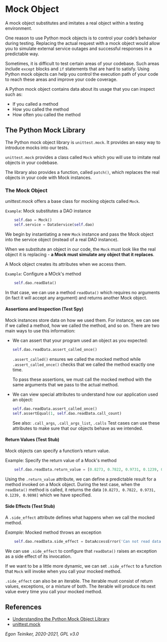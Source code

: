 # Mock Object

A mock object substitutes and imitates a real object within a testing environment.

One reason to use Python mock objects is to control your code’s behavior during testing.
Replacing the actual request with a mock object would allow you to simulate external service outages 
and successful responses in a predictable way.

Sometimes, it is difficult to test certain areas of your codebase. 
Such areas include `except` blocks and `if` statements that are hard to satisfy. 
Using Python mock objects can help you control the execution path of your code to 
reach these areas and improve your code coverage.

A Python mock object contains data about its usage that you can inspect such as:
* If you called a method
* How you called the method
* How often you called the method

## The Python Mock Library 
The Python mock object library is `unittest.mock`. 
It provides an easy way to introduce mocks into our tests.

`unittest.mock` provides a class called `Mock` which you will use to imitate real
objects in your codebase. 

The library also provides a function, called `patch()`, which replaces the real 
objects in your code with Mock instances.

### The Mock Object 
_unittest.mock_ offers a base class for mocking objects called `Mock`. 

`Example`: Mock substitutes a DAO instance
```Python
    self.dao = Mock()  
    self.service = DataService(self.dao)
```
We begin by instantiating a new `Mock` instance and pass the Mock object into the 
service object (instead of a real DAO instance).

When we substitute an object in our code, the `Mock` must look like the real object it is 
replacing - **a Mock must simulate any object that it replaces**.

A Mock object creates its attributes when we access them.

`Example`: Configure a MOck's method
```Python
    self.dao.readData()
```
In that case, we can use a method `readData()` which requires no arguments (in fact it will
accept any argument) and returns another Mock object.

#### Assertions and Inspection (Test Spy)
Mock instances store data on how we used them. 
For instance, we can see if we called a method, how we called the method, and so on. 
There are two main ways to use this information:
* We can assert that your program used an object as you expected:
    ```Python
    self.dao.readData.assert_called_once()
    ```
  `.assert_called()` ensures we called the mocked method while 
  `.assert_called_once()` checks that we called the method exactly one time.
  
  To pass these assertions, we must call the mocked method with the same 
  arguments that we pass to the actual method.

* We can view special attributes to understand how our application used an object:  
    ```Python
    self.dao.readData.assert_called_once()
    self.assertEqual(1, self.dao.readData.call_count)    
    ```
    See also: `.call_args`, `.call_args_list`, `.calls`
    Test cases can use these attributes to make sure that our objects behave 
    as we intended.        


#### Return Values (Test Stub)
Mock objects can specify a function’s return value. 

Example: Specify the return value of a Mock's method 
```Python
    self.dao.readData.return_value = [0.8273, 0.7822, 0.9731, 0.1239, 0.9898]
```
Using the `.return_value` attribute, we can define a predictable result for a method
invoked on a Mock object.
During the test case, when the `readData()` method is called, it returns the data
`[0.8273, 0.7822, 0.9731, 0.1239, 0.9898]` which we have specified.

#### Side Effects (Test Stub)
A `.side_effect` attribute defines what happens when we call the mocked method.

_Example_: Mocked method throws an exception
```Python
    self.dao.readData.side_effect = DataAccessError('Can not read data!')
```
We can use `.side_effect` to configure that `readData()` raises an exception 
as a side effect of its invocation.

If we want to be a little more dynamic, we can set `.side_effect` to a function 
that `Mock` will invoke when you call your mocked method.

`.side_effect` can also be an iterable. The iterable must consist of return values, 
exceptions, or a mixture of both. 
The iterable will produce its next value every time you call your mocked method. 


## References
* [Understanding the Python Mock Object Library](https://realpython.com/python-mock-library/)
* [unittest.mock](https://docs.python.org/3/library/unittest.mock-examples.html)

*Egon Teiniker, 2020-2021, GPL v3.0*